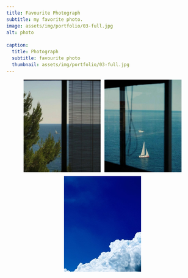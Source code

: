 ```yaml
---
title: Favourite Photograph
subtitle: my favorite photo.
image: assets/img/portfolio/03-full.jpg
alt: photo

caption:
  title: Photograph
  subtitle: favourite photo
  thumbnail: assets/img/portfolio/03-full.jpg
---
```


<div style="display: flex; justify-content: center; gap: 10px;">
  <img src="assets/img/photo/p1.jpg" alt="Phone1" title="Phone1" style="width: 40%;">
  <img src="assets/img/photo/p2.jpg" alt="Phone2" title="Phone2" style="width: 40%;">
</div>

<div style="display: flex; justify-content: center; margin-top: 10px;">
  <img src="assets/img/photo/p3.jpg" alt="Phone3" title="Phone3" style="width: 40%; height: 250px; object-fit: cover;">
</div>


